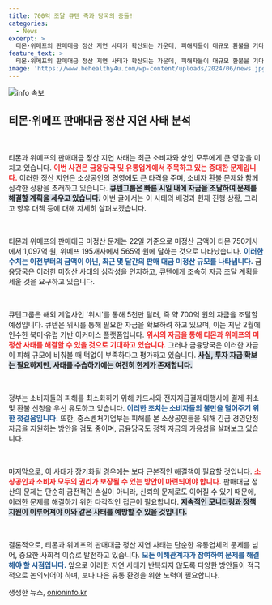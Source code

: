 ```yaml
---
title: 700억 조달 큐텐 측과 당국의 충돌!
categories:
  - News
excerpt: >
  티몬·위메프의 판매대금 정산 지연 사태가 확산되는 가운데, 피해자들이 대규모 환불을 기다리고 있습니다. 큐텐그룹의 해외 계열사가 700억 원을 조달할 예정이나, 피해 규모는 이보다 훨씬 크고 정부는 긴급 지원 방안을 검토 중입니다. 클릭해 자세한 내용을 확인하세요!
feature_text: >
  티몬·위메프의 판매대금 정산 지연 사태가 확산되는 가운데, 피해자들이 대규모 환불을 기다리고 있습니다. 큐텐그룹의 해외 계열사가 700억 원을 조달할 예정이나, 피해 규모는 이보다 훨씬 크고 정부는 긴급 지원 방안을 검토 중입니다. 클릭해 자세한 내용을 확인하세요!
image: 'https://www.behealthy4u.com/wp-content/uploads/2024/06/news.jpg'
---
```


<p><img src="https://www.behealthy4u.com/wp-content/uploads/2024/06/news.jpg" alt="info 속보" /></p>

<h2 data-ke-size="size26">티몬·위메프 판매대금 정산 지연 사태 분석</h2>

<p data-ke-size="size16">&nbsp;</p>

<p>티몬과 위메프의 판매대금 정산 지연 사태는 최근 소비자와 상인 모두에게 큰 영향을 미치고 있습니다. <b><span style="color: #ee2323;">이번 사건은 금융당국 및 유통업계에서 주목하고 있는 중대한 문제입니다.</span></b> 이러한 정산 지연은 소상공인의 경영에도 큰 타격을 주며, 소비자 환불 문제와 함께 심각한 상황을 초래하고 있습니다. <b><span style="background-color: #21538527;">큐텐그룹은 빠른 시일 내에 자금을 조달하여 문제를 해결할 계획을 세우고 있습니다.</span></b> 이번 글에서는 이 사태의 배경과 현재 진행 상황, 그리고 향후 대책 등에 대해 자세히 살펴보겠습니다.</p>

<p data-ke-size="size16">&nbsp;</p>

<p>티몬과 위메프의 판매대금 미정산 문제는 22일 기준으로 미정산 금액이 티몬 750개사에서 1,097억 원, 위메프 195개사에서 565억 원에 달하는 것으로 나타났습니다. <b><span style="color: #1a5490;">이러한 수치는 이전부터의 금액이 아닌, 최근 몇 달간의 판매 대금 미정산 규모를 나타냅니다.</span></b> 금융당국은 이러한 미정산 사태의 심각성을 인지하고, 큐텐에게 조속히 자금 조달 계획을 세울 것을 요구하고 있습니다.</p>

<p data-ke-size="size16">&nbsp;</p>

<p>큐텐그룹은 해외 계열사인 '위시'를 통해 5천만 달러, 즉 약 700억 원의 자금을 조달할 예정입니다. 큐텐은 위시를 통해 필요한 자금을 확보하려 하고 있으며, 이는 지난 2월에 인수한 북미·유럽 기반 이커머스 플랫폼입니다. <b><span style="color: #ee2323;">위시의 자금을 통해 티몬과 위메프의 미정산 사태를 해결할 수 있을 것으로 기대하고 있습니다.</span></b> 그러나 금융당국은 이러한 자금이 피해 규모에 비춰볼 때 턱없이 부족하다고 평가하고 있습니다. <b><span style="background-color: #21538527;">사실, 투자 자금 확보는 필요하지만, 사태를 수습하기에는 여전히 한계가 존재합니다.</span></b></p>

<p data-ke-size="size16">&nbsp;</p>

<p>정부는 소비자들의 피해를 최소화하기 위해 카드사와 전자지급결제대행사에 결제 취소 및 환불 신청을 우선 유도하고 있습니다. <b><span style="color: #1a5490;">이러한 조치는 소비자들의 불만을 덜어주기 위한 첫걸음입니다.</span></b> 또한, 중소벤처기업부는 피해를 본 소상공인들을 위해 긴급 경영안정자금을 지원하는 방안을 검토 중이며, 금융당국도 정책 자금의 가용성을 살펴보고 있습니다.</p>

<p data-ke-size="size16">&nbsp;</p>

<p>마지막으로, 이 사태가 장기화될 경우에는 보다 근본적인 해결책이 필요할 것입니다. <b><span style="color: #ee2323;">소상공인과 소비자 모두의 권리가 보장될 수 있는 방안이 마련되어야 합니다.</span></b> 판매대금 정산의 문제는 단순히 금전적인 손실이 아니라, 신뢰의 문제로도 이어질 수 있기 때문에, 이러한 문제를 해결하기 위한 다각적인 접근이 필요합니다. <b><span style="background-color: #21538527;">지속적인 모니터링과 정책 지원이 이루어져야 이와 같은 사태를 예방할 수 있을 것입니다.</span></b></p>

<p data-ke-size="size16">&nbsp;</p>

<p>결론적으로, 티몬과 위메프의 판매대금 정산 지연 사태는 단순한 유통업체의 문제를 넘어, 중요한 사회적 이슈로 발전하고 있습니다. <b><span style="color: #1a5490;">모든 이해관계자가 참여하여 문제를 해결해야 할 시점입니다.</span></b> 앞으로 이러한 지연 사태가 반복되지 않도록 다양한 방안들이 적극적으로 논의되어야 하며, 보다 나은 유통 환경을 위한 노력이 필요합니다.</p>
생생한 뉴스, <a href="https://onioninfo.kr" rel="dofollow">onioninfo.kr</a>



